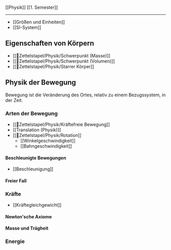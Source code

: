 [[Physik]] [[1. Semester]]

---

- [[Größen und Einheiten]]
- [[SI-System]]


## Eigenschaften von Körpern

- [[📂Zettelstapel/Physik/Schwerpunkt (Masse)]]
- [[📂Zettelstapel/Physik/Schwerpunkt (Volumen)]]
- [[📂Zettelstapel/Physik/Starrer Körper]]

## Physik der Bewegung

Bewegung ist die Veränderung des Ortes, relativ zu einem Bezugssystem, in der Zeit.

### Arten der Bewegung

- [[📂Zettelstapel/Physik/Kräftefreie Bewegung]]
- [[Translation (Physik)]]
- [[📂Zettelstapel/Physik/Rotation]]
	- [[Winkelgeschwindigkeit]]
	- [[Bahngeschwindigkeit]]

#### Beschleunigte Bewegungen
- [[Beschleunigung]]
#### Freier Fall

### Kräfte

- [[Kräftegleichgewicht]]

#### Newton'sche Axiome

#### Masse und Trägheit

### Energie